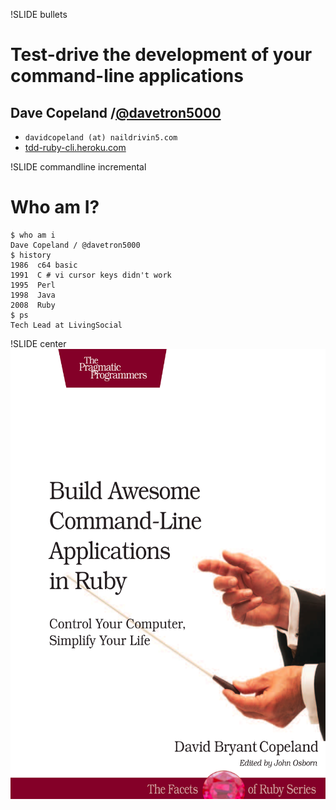 !SLIDE bullets
# Test-drive the development of your command-line applications
## Dave Copeland /[@davetron5000](http://www.twitter.com/davetron5000) 
* `davidcopeland (at) naildrivin5.com`
* [tdd-ruby-cli.heroku.com](http://tdd-ruby-cli.heroku.com)

!SLIDE commandline incremental
# Who am I? #

    $ who am i
    Dave Copeland / @davetron5000
    $ history
    1986  c64 basic
    1991  C # vi cursor keys didn't work
    1995  Perl
    1998  Java
    2008  Ruby
    $ ps
    Tech Lead at LivingSocial

!SLIDE center
<img src="cover.png" height="720"/>

